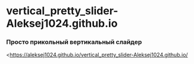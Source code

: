 # vertical_pretty_slider-Aleksej1024.github.io
### Просто прикольный вертикальный слайдер
<https://aleksej1024.github.io/vertical_pretty_slider-Aleksej1024.github.io/